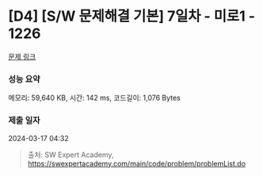 # [D4] [S/W 문제해결 기본] 7일차 - 미로1 - 1226 

[문제 링크](https://swexpertacademy.com/main/code/problem/problemDetail.do?contestProbId=AV14vXUqAGMCFAYD) 

### 성능 요약

메모리: 59,640 KB, 시간: 142 ms, 코드길이: 1,076 Bytes

### 제출 일자

2024-03-17 04:32



> 출처: SW Expert Academy, https://swexpertacademy.com/main/code/problem/problemList.do